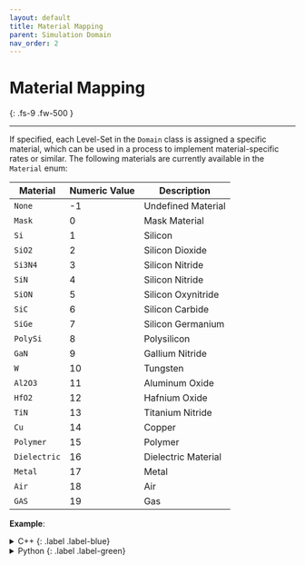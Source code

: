 ```yaml
---
layout: default
title: Material Mapping
parent: Simulation Domain
nav_order: 2
---
```


# Material Mapping
{: .fs-9 .fw-500 }

---

If specified, each Level-Set in the `Domain` class is assigned a specific material, which can be used in a process to implement material-specific rates or similar.
The following materials are currently available in the `Material` enum:

| Material  | Numeric Value | Description  |
|-----------|-------|--------------|
| `None`      | -1    | Undefined Material  |
| `Mask`      | 0     | Mask Material|
| `Si`        | 1     | Silicon      |
| `SiO2`      | 2     | Silicon Dioxide |
| `Si3N4`     | 3     | Silicon Nitride |
| `SiN`       | 4     | Silicon Nitride |
| `SiON`      | 5     | Silicon Oxynitride |
| `SiC`       | 6     | Silicon Carbide |
| `SiGe`      | 7     | Silicon Germanium |
| `PolySi`    | 8     | Polysilicon  |
| `GaN`       | 9     | Gallium Nitride |
| `W`         | 10    | Tungsten     |
| `Al2O3`     | 11    | Aluminum Oxide |
| `HfO2`      | 12    | Hafnium Oxide |
| `TiN`       | 13    | Titanium Nitride |
| `Cu`        | 14    | Copper       |
| `Polymer`   | 15    | Polymer      |
| `Dielectric`| 16    | Dielectric Material |
| `Metal`     | 17    | Metal        |
| `Air`       | 18    | Air          |
| `GAS`       | 19    | Gas          |

__Example__:

<details markdown="1">
<summary markdown="1">
C++
{: .label .label-blue}
</summary>
```c++
auto material = Material::Si;
```
</details>

<details markdown="1">
<summary markdown="1">
Python
{: .label .label-green}
</summary>
```c++
material = vps.Material.Si;
```
</details>